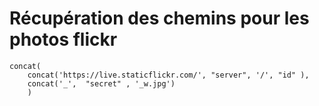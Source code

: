 




# Récupération des chemins pour les photos flickr

```
concat(
	concat('https://live.staticflickr.com/', "server", '/', "id" ),
	concat('_',  "secret" , '_w.jpg')
	)
```
 
